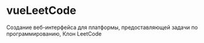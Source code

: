 # vueLeetCode
Создание веб-интерфейса для платформы, предоставляющей задачи по программированию, Клон LeetCode